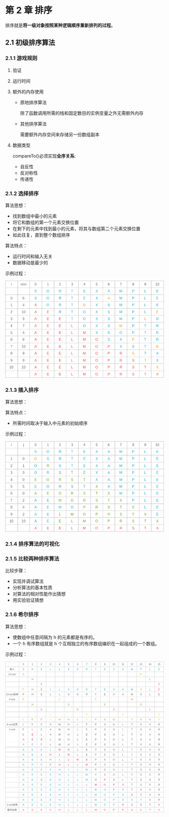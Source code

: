 # 第 2 章 排序

排序就是**将一级对象按照某种逻辑顺序重新排列的过程**。

## 2.1 初级排序算法

### 2.1.1 游戏规则

1. 验证

2. 运行时间

3. 额外的内存使用

    - 原地排序算法

        除了函数调用所需的栈和固定数目的实例变量之外无需额外内存

    - 其他排序算法

        需要额外内存空间来存储另一份数组副本

4. 数据类型

    compareTo()必须实现**全序关系**:

    - 自反性
    - 反对称性
    - 传递性

### 2.1.2 选择排序

算法思想：

-   找到数组中最小的元素
-   将它和数组的第一个元素交换位置
-   在剩下的元素中找到最小的元素，将其与数组第二个元素交换位置
-   如此往复，直到整个数组排序

算法特点：

-   运行时间和输入无关
-   数据移动是最少的

示例过程：

![选择排序示例](../resources/images/选择排序示例.png)

### 2.1.3 插入排序

算法思想：

算法特点：

-   所需时间取决于输入中元素的初始顺序

示例过程：

![插入排序示例](../resources/images/插入排序示例.png)

### 2.1.4 排序算法的可视化

### 2.1.5 比较两种排序算法

比较步骤：

-   实现并调试算法
-   分析算法的基本性质
-   对算法的相对性能作出猜想
-   用实验验证猜想

### 2.1.6 希尔排序

算法思想：

-   使数组中任意间隔为 h 的元素都是有序的。
-   一个 h 有序数组就是 h 个互相独立的有序数组编织在一起组成的一个数组。

示例过程：

![希尔排序示例过程](../resources/images/希尔排序示例.png)
